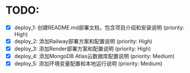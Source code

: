 # TODO:

- [x] deploy_1: 创建README.md部署文档，包含项目介绍和安装说明 (priority: High)
- [x] deploy_2: 添加Railway部署方案和配置说明 (priority: High)
- [x] deploy_3: 添加Render部署方案和配置说明 (priority: High)
- [x] deploy_4: 添加MongoDB Atlas云数据库配置说明 (priority: Medium)
- [x] deploy_5: 添加环境变量配置和本地运行说明 (priority: Medium)

